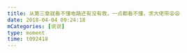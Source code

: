 ```yaml
---
title: 从第三章就看不懂电路还有没有救，一点都看不懂，求大佬带😩😩
date: 2018-04-04 09:24:18
mCategories: [说说]
type: moment
time: t092418
---
```


<div id="pics-20180404092418"></div>

<script src="/lib/moment/pics.js"></script>
<script>
var data = [
    {"link": "2018-04-04_000000.jpeg", "type": "shuoshuo"},
    {"link": "2018-04-04_000001.jpeg", "type": "shuoshuo"}
];
picsRender(data, "pics-20180404092418");
</script>
